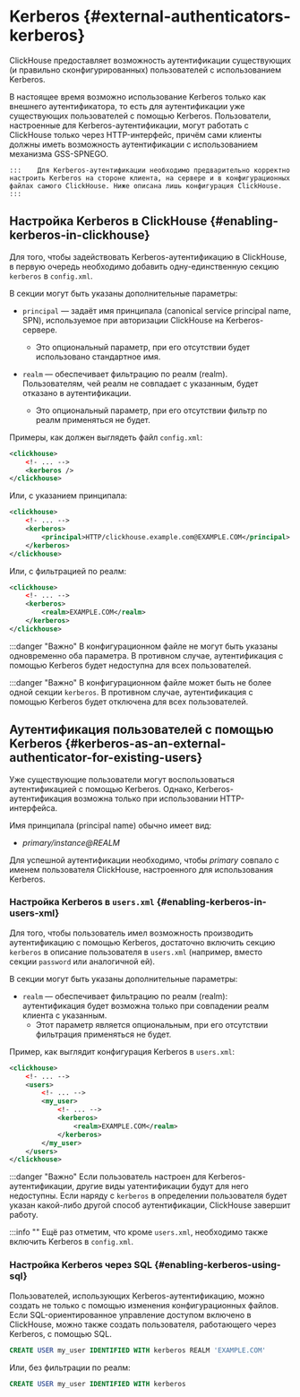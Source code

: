 # Kerberos {#external-authenticators-kerberos}

ClickHouse предоставляет возможность аутентификации существующих (и правильно сконфигурированных) пользователей с использованием Kerberos.

В настоящее время возможно использование Kerberos только как внешнего аутентификатора, то есть для аутентификации уже существующих пользователей с помощью Kerberos. Пользователи, настроенные для Kerberos-аутентификации, могут работать с ClickHouse только через HTTP-интерфейс, причём сами клиенты должны иметь возможность аутентификации с использованием механизма GSS-SPNEGO.


    :::    Для Kerberos-аутентификации необходимо предварительно корректно настроить Kerberos на стороне клиента, на сервере и в конфигурационных файлах самого ClickHouse. Ниже описана лишь конфигурация ClickHouse.
    :::
## Настройка Kerberos в ClickHouse {#enabling-kerberos-in-clickhouse}

Для того, чтобы задействовать Kerberos-аутентификацию в ClickHouse, в первую очередь необходимо добавить одну-единственную секцию `kerberos` в `config.xml`.

В секции могут быть указаны дополнительные параметры:

- `principal` &mdash; задаёт имя принципала (canonical service principal name, SPN), используемое при авторизации ClickHouse на Kerberos-сервере.
  - Это опциональный параметр, при его отсутствии будет использовано стандартное имя.

- `realm` &mdash; обеспечивает фильтрацию по реалм (realm). Пользователям, чей реалм не совпадает с указанным, будет отказано в аутентификации.
  - Это опциональный параметр, при его отсутствии фильтр по реалм применяться не будет.

Примеры, как должен выглядеть файл `config.xml`:

```xml
<clickhouse>
    <!- ... -->
    <kerberos />
</clickhouse>
```

Или, с указанием принципала:

```xml
<clickhouse>
    <!- ... -->
    <kerberos>
        <principal>HTTP/clickhouse.example.com@EXAMPLE.COM</principal>
    </kerberos>
</clickhouse>
```

Или, с фильтрацией по реалм:

```xml
<clickhouse>
    <!- ... -->
    <kerberos>
        <realm>EXAMPLE.COM</realm>
    </kerberos>
</clickhouse>
```

:::danger "Важно"
    В конфигурационном файле не могут быть указаны одновременно оба параметра. В противном случае, аутентификация с помощью Kerberos будет недоступна для всех пользователей.

:::danger "Важно"
    В конфигурационном файле может быть не более одной секции `kerberos`. В противном случае, аутентификация с помощью Kerberos будет отключена для всех пользователей.


## Аутентификация пользователей с помощью Kerberos {#kerberos-as-an-external-authenticator-for-existing-users}

Уже существующие пользователи могут воспользоваться аутентификацией с помощью Kerberos. Однако, Kerberos-аутентификация возможна только при использовании HTTP-интерфейса.

Имя принципала (principal name) обычно имеет вид:

- *primary/instance@REALM*

Для успешной аутентификации необходимо, чтобы *primary* совпало с именем пользователя ClickHouse, настроенного для использования Kerberos.

### Настройка Kerberos в `users.xml` {#enabling-kerberos-in-users-xml}

Для того, чтобы пользователь имел возможность производить аутентификацию с помощью Kerberos, достаточно включить секцию `kerberos` в описание пользователя в `users.xml` (например, вместо секции `password` или аналогичной ей).

В секции могут быть указаны дополнительные параметры:

- `realm` &mdash; обеспечивает фильтрацию по реалм (realm): аутентификация будет возможна только при совпадении реалм клиента с указанным.
  - Этот параметр является опциональным, при его отсутствии фильтрация применяться не будет.

Пример, как выглядит конфигурация Kerberos в `users.xml`:

```xml
<clickhouse>
    <!- ... -->
    <users>
        <!- ... -->
        <my_user>
            <!- ... -->
            <kerberos>
                <realm>EXAMPLE.COM</realm>
            </kerberos>
        </my_user>
    </users>
</clickhouse>
```


:::danger "Важно"
    Если пользователь настроен для Kerberos-аутентификации, другие виды уатентификации будут для него недоступны. Если наряду с `kerberos` в определении пользователя будет указан какой-либо другой способ аутентификации, ClickHouse завершит работу.

:::info ""
    Ещё раз отметим, что кроме `users.xml`, необходимо также включить Kerberos в `config.xml`.

### Настройка Kerberos через SQL {#enabling-kerberos-using-sql}

Пользователей, использующих Kerberos-аутентификацию, можно создать не только с помощью изменения конфигурационных файлов.
Если SQL-ориентированное управление доступом включено в ClickHouse, можно также создать пользователя, работающего через Kerberos, с помощью SQL.

```sql
CREATE USER my_user IDENTIFIED WITH kerberos REALM 'EXAMPLE.COM'
```

Или, без фильтрации по реалм:

```sql
CREATE USER my_user IDENTIFIED WITH kerberos
```

